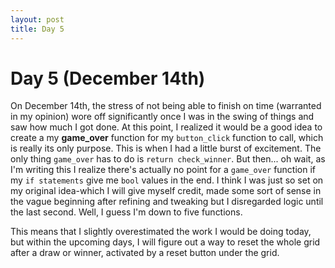 ```yaml
---
layout: post
title: Day 5
--- 
```


# Day 5 (December 14th)
  On December 14th, the stress of not being able to finish on time (warranted in my opinion) wore off significantly once I was in the swing of things and saw how much I got done. At this point, I realized it would be a good idea to create a my **game_over** function for my `button_click` function to call, which is really its only purpose. This is when I had a little burst of excitement. The only thing `game_over` has to do is `return check_winner`. But then... oh wait, as I'm writing this I realize there's actually no point for a `game_over` function if my `if statements` give me `bool` values in the end. I think I was just so set on my original idea-which I will give myself credit, made some sort of sense in the vague beginning after refining and tweaking but I disregarded logic until the last second. Well, I guess I'm down to five functions.
  
  This means that I slightly overestimated the work I would be doing today, but within the upcoming days, I will figure out a way to reset the whole grid after a draw or winner, activated by a reset button under the grid. 
